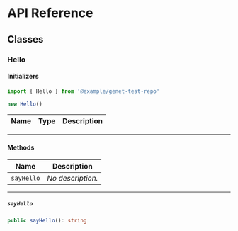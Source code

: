 # API Reference <a name="API Reference" id="api-reference"></a>



## Classes <a name="Classes" id="Classes"></a>

### Hello <a name="Hello" id="genet-test-repo.Hello"></a>

#### Initializers <a name="Initializers" id="genet-test-repo.Hello.Initializer"></a>

```typescript
import { Hello } from '@example/genet-test-repo'

new Hello()
```

| **Name** | **Type** | **Description** |
| --- | --- | --- |

---

#### Methods <a name="Methods" id="Methods"></a>

| **Name** | **Description** |
| --- | --- |
| <code><a href="#@example/genet-test-repo.Hello.sayHello">sayHello</a></code> | *No description.* |

---

##### `sayHello` <a name="sayHello" id="genet-test-repo.Hello.sayHello"></a>

```typescript
public sayHello(): string
```





